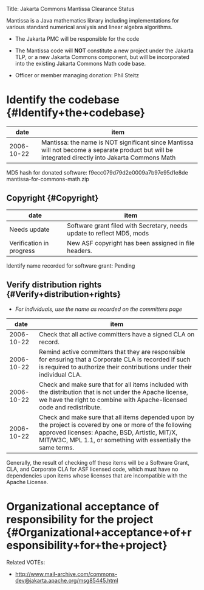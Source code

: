 Title: Jakarta Commons Mantissa Clearance Status


Mantissa is a Java mathematics library including implementations for various standard numerical analysis and linear algebra algorithms.



- The Jakarta PMC will be responsible for the code


- The Mantissa code will **NOT** constitute a new project under the Jakarta TLP, or a new Jakarta Commons component, but will be incorporated into the existing Jakarta Commons Math code base.


- Officer or member managing donation: Phil Steitz

# Identify the codebase {#Identify+the+codebase}

| date | item |
|------|------|
| 2006-10-22 | Mantissa: the name is NOT significant since Mantissa will not become a separate product but will be integrated directly into Jakarta Commons Math |

MD5 hash for donated software: f9ecc079d79d2e0009a7b97e95d1e8de mantissa-for-commons-math.zip


## Copyright {#Copyright}

| date | item |
|------|------|
| Needs update | Software grant filed with Secretary, needs update to reflect MD5, mods |
| Verification in progress | New ASF copyright has been assigned in file headers. |

Identify name recorded for software grant: Pending


## Verify distribution rights {#Verify+distribution+rights}


-  _For individuals, use the name as recorded on the committers page_ 

| date | item |
|------|------|
| 2006-10-22 | Check that all active committers have a signed CLA on record. |
| 2006-10-22 | Remind active committers that they are responsible for ensuring that a Corporate CLA is recorded if such is required to authorize their contributions under their individual CLA. |
| 2006-10-22 | Check and make sure that for all items included with the distribution that is not under the Apache license, we have the right to combine with Apache-licensed code and redistribute. |
| 2006-10-22 | Check and make sure that all items depended upon by the project is covered by one or more of the following approved licenses: Apache, BSD, Artistic, MIT/X, MIT/W3C, MPL 1.1, or something with essentially the same terms. |

Generally, the result of checking off these items will be a Software Grant, CLA, and Corporate CLA for ASF licensed code, which must have no dependencies upon items whose licenses that are incompatible with the Apache License.


# Organizational acceptance of responsibility for the project {#Organizational+acceptance+of+responsibility+for+the+project}

Related VOTEs:



- http://www.mail-archive.com/commons-dev@jakarta.apache.org/msg85445.html
